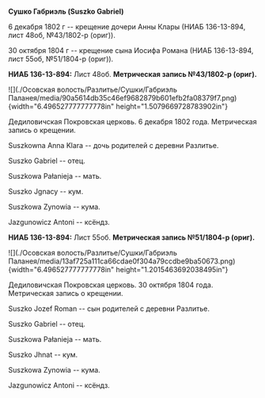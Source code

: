 **Сушко Габриэль (Suszko Gabriel)**

6 декабря 1802 г -- крещение дочери Анны Клары (НИАБ 136-13-894, лист
48об, №43/1802-р (ориг)).

30 октября 1804 г -- крещение сына Иосифа Романа (НИАБ 136-13-894, лист
55об, №51/1804-р (ориг)).

**НИАБ 136-13-894:** Лист 48об. **Метрическая запись №43/1802-р
(ориг).**

![](./Осовская волость/Разлитье/Сушки/Габриэль Паланея/media/90a5614db35c46ef9682879b601efb2fa08379f7.png){width="6.496527777777778in"
height="1.5079669728783902in"}

Дедиловичская Покровская церковь. 6 декабря 1802 года. Метрическая
запись о крещении.

Suszkowna Anna Klara -- дочь родителей с деревни Разлитье.

Suszko Gabriel -- отец.

Suszkowa Pałanieja -- мать.

Suszko Jgnacy -- кум.

Suszkowa Zynowia -- кума.

Jazgunowicz Antoni -- ксёндз.

**НИАБ 136-13-894:** Лист 55об. **Метрическая запись №51/1804-р
(ориг).**

![](./Осовская волость/Разлитье/Сушки/Габриэль Паланея/media/13af725a111ca66cdae0f304a79ccdbe9ba50673.png){width="6.496527777777778in"
height="1.2015463692038495in"}

Дедиловичская Покровская церковь. 30 октября 1804 года. Метрическая
запись о крещении.

Suszko Jozef Roman -- сын родителей с деревни Разлитье.

Suszko Gabriel -- отец.

Suszkowa Pałanieja -- мать.

Suszko Jhnat -- кум.

Suszkowa Zynowia -- кума.

Jazgunowicz Antoni -- ксёндз.
